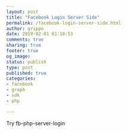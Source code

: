 ```yaml
---
layout: post
title: "Facebook Login Server Side"
permalink: /facebook-login-server-side.html
author: grippo
date: 2019-02-01 01:10:53
comments: true
sharing: true
footer: true
og_image:
status: publish
type: post
published: true
categories:
- facebook
- graph
- sdk
- php

---
```


Try fb-php-server-login
